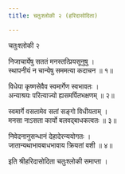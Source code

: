 ```yaml
---
title: चतुःश्लोकी २ (हरिदासोदिता)

---
```

  
 चतुःश्लोकी २   
  
निजाचार्येषु सततं मनस्तत्प्रियसूनुषु ।  
स्थापनीयं न चान्येषु सममत्या कदाचन ॥ १॥  
  
विधेया कृष्णसेवैव स्वमार्गेण स्वभावतः ।  
अन्याश्रयः परित्याज्यो ह्यसमर्पितभक्षणम् ॥ २॥  
  
स्वमार्गे वसतामेव सतां सङ्गो विधीयताम् ।  
मनसा नाऽसता कार्यो बलवद्बाधकत्वतः ॥ ३॥  
  
निवेदनानुसन्धानं देहादेरन्ययोगतः ।  
जातान्यथाभावबाधभावाय क्रियतां वशी ॥ ४॥  
  
इति श्रीहरिदासोदिता चतुःश्लोकी समाप्ता ।  
  
  

  
